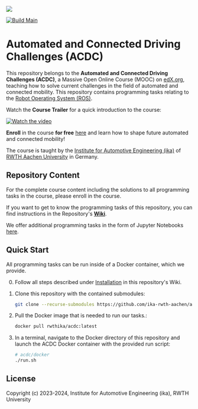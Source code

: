 ![](assets/header_image.png)

[![Build Main](https://github.com/ika-rwth-aachen/acdc/actions/workflows/build.yml/badge.svg)](https://github.com/ika-rwth-aachen/acdc/actions/workflows/build.yml)

# Automated and Connected Driving Challenges (ACDC)

This repository belongs to the **Automated and Connected Driving Challenges (ACDC)**, a Massive Open Online Course (MOOC) on [edX.org](https://www.edx.org/course/automated-and-connected-driving-challenges), teaching how to solve current challenges in the field of automated and connected mobility. This repository contains programming tasks relating to the [Robot Operating System (ROS)]((https://ros.org/)).

Watch the **Course Trailer** for a quick introduction to the course:

[![Watch the video](assets/ACDC_YT_Thumbnail.png)](https://www.youtube.com/watch?v=XR2uBMVX1As)

**Enroll** in the course **for free** [here](https://www.edx.org/course/automated-and-connected-driving-challenges) and learn how to shape future automated and connected mobility!

The course is taught by the [Institute for Automotive Engineering (ika)](https://www.ika.rwth-aachen.de/) of [RWTH Aachen University](https://rwth-aachen.de) in Germany.

## Repository Content
For the complete course content including the solutions to all programming tasks in the course, please enroll in the course. 

If you want to get to know the programming tasks of this repository, you can find instructions in the Repository's [**Wiki**](https://github.com/ika-rwth-aachen/acdc/wiki).

We offer additional programming tasks in the form of Jupyter Notebooks [here](https://github.com/ika-rwth-aachen/acdc-notebooks).

## Quick Start

All programming tasks can be run inside of a Docker container, which we provide. 

0. Follow all steps described under [Installation](https://github.com/ika-rwth-aachen/acdc/wiki#installations) in this repository's Wiki.

1. Clone this repository with the contained submodules:
    ```bash
    git clone --recurse-submodules https://github.com/ika-rwth-aachen/acdc.git
    ```

2. Pull the Docker image that is needed to run our tasks.:
    ```bash
    docker pull rwthika/acdc:latest
    ```

3. In a terminal, navigate to the Docker directory of this repository and launch the ACDC Docker container with the provided run script:
    ```bash
    # acdc/docker
    ./run.sh
    ```

## License

Copyright (c) 2023-2024, Institute for Automotive Engineering (ika), RWTH University
